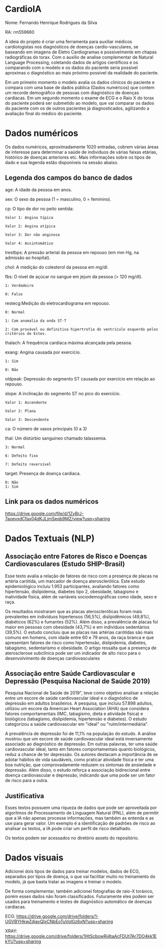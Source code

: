 # CardioIA

Nome: Fernando Henrique Rodrigues da Silva

RA: rm559660

A ideia do projeto é criar uma ferramenta para auxiliar médicos cardiologistas nos diagnósticos de doenças cardio-vasculares, se baseando em imagens de Eletro Cardiogramas e possivelmente em chapas radiográficas do torax. Com o auxilio de analise complementar de Natural Language Processing, coletando dados de artigos cientificos e os comparando com o modelo e os dados do paciente seria possivel aproximas o diagnóstico ao mais próximo possivel da realidade do paciente. 

Em um primeiro momento o modelo avalia os dados clinicos do paciente e compara com uma base de dados pública (Dados numéricos) que contem um recorde demográfico de pessoas com diagnóstico de doenças cardiacas. Em um segundo momento o exame de ECG e o Raio X do torax do paciente poderá ser submetido ao modelo, que vai comparar os dados do paciente com os de outros pacientes já diagnosticados, agilizando a avaliação final do médico do paciente. 

# Dados numéricos

Os dados numéricos, aproximadamente 1020 entradas, cobrem várias áreas de interesse para determinar a saúde de individuos de várias faixas etárias, histórico de doenças anteriores etc. Mais informações sobre os tipos de dado e sua legenda estão disponíveis na sessão abaixo.

## Legenda dos campos do banco de dados 

age: A idade da pessoa em anos.

sex:  O sexo da pessoa (1 = masculino, 0 = feminino).

cp: O tipo de dor no peito sentida:

    Valor 1: Angina típica
    
    Valor 2: Angina atípica
    
    Valor 3: Dor não anginosa
    
    Valor 4: Assintomático
    
trestbps:  A pressão arterial da pessoa em repouso (em mm Hg, na admissão ao hospital).

chol: A medição do colesterol da pessoa em mg/dl.

fbs: O nível de açúcar no sangue em jejum da pessoa (> 120 mg/dl).

    1: Verdadeiro
    
    0: Falso
    
restecg:Medição do eletrocardiograma em repouso.

    0: Normal
    
    1: Com anomalia da onda ST-T
    
    2: Com provável ou definitiva hipertrofia do ventrículo esquerdo pelos critérios de Estes.
    
    
thalach: A frequência cardíaca máxima alcançada pela pessoa.

exang: Angina causada por exercício.

    1: Sim
    
    0: Não
    
oldpeak: Depressão do segmento ST causada por exercício em relação ao repouso.

slope: A inclinação do segmento ST no pico do exercício.

    Valor 1: Ascendente
    
    Valor 2: Plana
    
    Valor 3: Descendente
    
ca: O número de vasos principais (0 a 3)

thal: Um distúrbio sanguíneo chamado talassemia.

    3: Normal
    
    6: Defeito fixo
    
    7: Defeito reversível
    
target: Presença de doença cardíaca.

    0: Não
    1: Sim

## Link para os dados numéricos

https://drive.google.com/file/d/1ZyBrJ-7aoevxdCfax04dKJLjmSeqb9MZ/view?usp=sharing


# Dados Textuais (NLP)

## Associação entre Fatores de Risco e Doenças Cardiovasculares (Estudo SHIP-Brasil)

Esse texto avalia a relação de fatores de risco com a presença de placas na artéria carótida, um marcador de doença aterosclerótica. Este estudo epidemiológico incluiu 1.953 participantes, avaliando fatores como hipertensão, dislipidemia, diabetes tipo 2, obesidade, tabagismo e inatividade física, além de variáveis sociodemográficas como idade, sexo e raça.

Os resultados mostraram que as placas ateroscleróticas foram mais prevalentes em indivíduos hipertensos (56,5%), dislipidêmicos (49,8%), diabéticos (62%) e fumantes (52%). Além disso, a prevalência de placas foi maior em pessoas com obesidade (43,7%) e em indivíduos sedentários (39,5%). O estudo concluiu que as placas nas artérias carótidas são mais comuns em homens, com idade entre 60 e 79 anos, da raça branca e que apresentam fatores de risco como hipertensão, dislipidemia, diabetes, tabagismo, sedentarismo e obesidade. O artigo ressalta que a presença de aterosclerose subclínica pode ser um indicador de alto risco para o desenvolvimento de doenças cardiovasculares

## Associação entre Saúde Cardiovascular e Depressão (Pesquisa Nacional de Saúde 2019)

Pesquisa Nacional de Saúde de 2019", teve como objetivo analisar a relação entre um escore de saúde cardiovascular ideal e o diagnóstico de depressão em adultos brasileiros. A pesquisa, que incluiu 57.898 adultos, utilizou um escore da American Heart Association (AHA) que considera fatores comportamentais (IMC, tabagismo, dieta e atividade física) e biológicos (tabagismo, dislipidemia, hipertensão e diabetes). O estudo categorizou a saúde cardiovascular em "ideal" ou "ruim/intermediária".

A prevalência de depressão foi de 11,1% na população do estudo. A análise mostrou que um escore de saúde cardiovascular ideal está inversamente associado ao diagnóstico de depressão. Em outras palavras, ter uma saúde cardiovascular ideal, tanto em fatores comportamentais quanto biológicos, reduz a chance de ter depressão. Os autores destacam a importância de se adotar hábitos de vida saudáveis, como praticar atividade física e ter uma boa nutrição, que comprovadamente reduzem os sintomas de ansiedade e depressão. Além disso, o estudo reforça a associação bidirecional entre doença cardiovascular e depressão, indicando que uma pode ser um fator de risco para a outra.

## Justificativa


Esses textos possuem uma riqueza de dados que pode ser aproveitada por algoritmos de Processamento de Linguagem Natural (PNL),  além de permitir que a IA não apenas processe informações, mas também as entenda e as use para gerar valor. Um exemplo é a identificação de padrões de risco ao analisar os textos, a IA pode criar um perfil de risco detalhado.

Os textos podem ser acessados no diretório assets do repositório. 

# Dados visuais

Adicionei dois tipos de dados para treinar modelos, dados de ECG, separados por tipos de doença, o que vai facilitar muito no treinamento do modelo, já que basta tratar as imagens e treinar o modelo.

De forma complementar, também adicionei fotografias de raio-X toráxico, porém esses dados não foram classificados. Futuramente eles podem ser usados para treinamento e testes de diagnóstico automático de doenças cardiacas. 

ECG: https://drive.google.com/drive/folders/1-UGVBYHkwZdjavQIxCNbEoTuVolGz6xN?usp=sharing

XRAY: https://drive.google.com/drive/folders/1HtScbowRi4taAcFDUt7Ar7DO4kk1EkYU?usp=sharing


  
